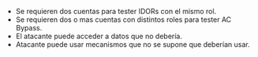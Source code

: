 
- Se requieren dos cuentas para tester IDORs con el mismo rol.
- Se requieren dos o mas cuentas con distintos roles para tester AC Bypass.
- El atacante puede acceder a datos que no debería.
- Atacante puede usar mecanismos que no se supone que deberían usar. 